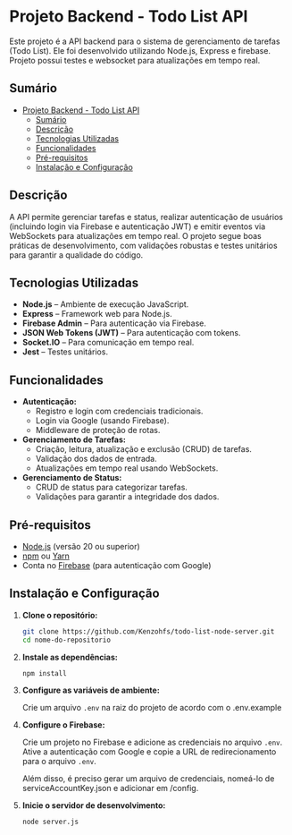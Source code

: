 # Projeto Backend - Todo List API

Este projeto é a API backend para o sistema de gerenciamento de tarefas (Todo List). Ele foi desenvolvido utilizando Node.js, Express e firebase. Projeto possui testes e websocket para atualizações em tempo real.

## Sumário

- [Projeto Backend - Todo List API](#projeto-backend---todo-list-api)
  - [Sumário](#sumário)
  - [Descrição](#descrição)
  - [Tecnologias Utilizadas](#tecnologias-utilizadas)
  - [Funcionalidades](#funcionalidades)
  - [Pré-requisitos](#pré-requisitos)
  - [Instalação e Configuração](#instalação-e-configuração)

## Descrição

A API permite gerenciar tarefas e status, realizar autenticação de usuários (incluindo login via Firebase e autenticação JWT) e emitir eventos via WebSockets para atualizações em tempo real. O projeto segue boas práticas de desenvolvimento, com validações robustas e testes unitários para garantir a qualidade do código.

## Tecnologias Utilizadas

- **Node.js** – Ambiente de execução JavaScript.
- **Express** – Framework web para Node.js.
- **Firebase Admin** – Para autenticação via Firebase.
- **JSON Web Tokens (JWT)** – Para autenticação com tokens.
- **Socket.IO** – Para comunicação em tempo real.
- **Jest** – Testes unitários.

## Funcionalidades

- **Autenticação:**
  - Registro e login com credenciais tradicionais.
  - Login via Google (usando Firebase).
  - Middleware de proteção de rotas.
- **Gerenciamento de Tarefas:**
  - Criação, leitura, atualização e exclusão (CRUD) de tarefas.
  - Validação dos dados de entrada.
  - Atualizações em tempo real usando WebSockets.
- **Gerenciamento de Status:**
  - CRUD de status para categorizar tarefas.
  - Validações para garantir a integridade dos dados.

## Pré-requisitos

- [Node.js](https://nodejs.org/) (versão 20 ou superior)
- [npm](https://www.npmjs.com/) ou [Yarn](https://yarnpkg.com/)
- Conta no [Firebase](https://firebase.google.com/) (para autenticação com Google)

## Instalação e Configuração

1. **Clone o repositório:**

   ```bash
   git clone https://github.com/Kenzohfs/todo-list-node-server.git
   cd nome-do-repositorio
   ```


2. **Instale as dependências:**
    ```bash
    npm install
    ```

3. **Configure as variáveis de ambiente:**

   Crie um arquivo `.env` na raiz do projeto de acordo com o .env.example

4. **Configure o Firebase:**

   Crie um projeto no Firebase e adicione as credenciais no arquivo `.env`. Ative a autenticação com Google e copie a URL de redirecionamento para o arquivo `.env`.

   Além disso, é preciso gerar um arquivo de credenciais, nomeá-lo de serviceAccountKey.json e adicionar em /config.


5. **Inicie o servidor de desenvolvimento:**

   ```bash
   node server.js
   ```
